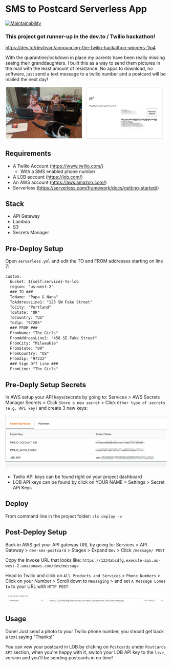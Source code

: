 # SMS to Postcard Serverless App

[![Maintainability](https://api.codeclimate.com/v1/badges/996946131494b03f23ee/maintainability)](https://codeclimate.com/github/mattdini/sms-postcard/maintainability)

### This project got runner-up in the dev.to / Twilio hackathon! 
https://dev.to/devteam/announcing-the-twilio-hackathon-winners-1lp4


With the quarantine/lockdown in place my parents have been really missing seeing their granddaughters.  I built this as a way to send them pictures in the mail with the least amount of resistance.  No apps to download, no software, just send a text message to a twilio number and a postcard will be mailed the next day!

![Alt text](docs/example.png?raw=true "Example Postcard")

## Requirements

- A Twilio Account (https://www.twilio.com/)
  - With a SMS enabled phone number
- A LOB account (https://lob.com/)
- An AWS account (https://aws.amazon.com/)
- Serverless (https://serverless.com/framework/docs/getting-started/)

## Stack

- API Gateway
- Lambda
- S3
- Secrets Manager

## Pre-Deploy Setup

Open `serverless.yml` and edit the TO and FROM addresses starting on line 7:

```
custom:
  bucket: ${self:service}-to-lob
  region: "us-west-2"
  ### TO ###
  ToName: "Papa & Nana"
  ToAddressLine1: "123 SW Fake Street"
  ToCity: "Portland"
  ToState: "OR"
  ToCountry: "US"
  ToZip: "97205"
  ### FROM ###
  FromName: "The Girls"
  FromAddressLine1: "456 SE Fake Street"
  FromCity: "Milwaukie"
  FromState: "OR"
  FromCountry: "US"
  FromZip: "97222"
  ### Sign Off Line ###
  FromLine: "The Girls"
```

## Pre-Deply Setup Secrets

In AWS setup your API keys/secrets by going to: Services > AWS Secrets Manager
Secrets > Click `Store a new secret` >  Click `Other type of secrets (e.g. API key)` and create 3 new keys:


![Alt text](docs/secrets.png?raw=true "Example Secrets Manager")

- Twilio API keys can be found right on your project dashboard 
- LOB API keys can be found by click on YOUR NAME > Settings > Secret API Keys

## Deploy

From command line in the project folder: `sls deploy -v`

## Post-Deploy Setup

Back in AWS get your API gateway URL by going to:
Services > API Gateway > `dev-sms-postcard` > Stages > Expand `Dev` > Click `/message/ POST`

Copy the Invoke URL that looks like: `https://1234abcdfg.execute-api.us-west-2.amazonaws.com/dev/message`

Head to Twilio and click on `All Products and Services` > `Phone Numbers` > Click on your Number > Scroll down to `Messaging` > and set `A Message Comes In` to your URL with `HTTP POST`:

![Alt text](docs/twiliosetup.png?raw=true "Twilio Example POST")

## Usage

Done!  Just send a photo to your Twilio phone number, you should get back a text saying "Thanks!"

You can vew your postcard in LOB by clicking on `Postcards` under `Postcards API` section, when you're happy with it, switch your LOB API key to the `live_` version and you'll be sending postcards in no time!
